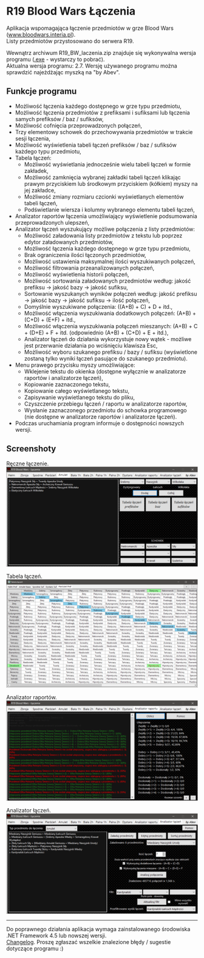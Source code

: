 # R19 Blood Wars Łączenia
   
Aplikacja wspomagająca łączenie przedmiotów w grze Blood Wars (www.bloodwars.interia.pl).  
Listy przedmiotów przystosowano do serwera R19.  
   
Wewnątrz archiwum R19_BW_laczenia.zip znajduje się wykonywalna wersja programu ([.exe](https://github.com/Abev08/R19_BW_laczenia/raw/master/R19_BW_laczenia.zip) - wystarczy to pobrać).  
Aktualna wersja programu: 2.7. Wersję używanego programu można sprawdzić najeżdżając myszką na "by Abev".  
   
   
## Funkcje programu
 - Możliwość łączenia każdego dostępnego w grze typu przedmiotu,
 - Możliwość łączenia przedmiotów z prefiksami i sufiksami lub łączenia samych prefiksów / baz / sufiksów,
 - Możliwość cofnięcia przeprowadzonych połączeń,
 - Trzy elementowy schowek do przechowywania przedmiotów w trakcie sesji łączenia,
 - Możliwość wyświetlenia tabeli łączeń prefiksów / baz / sufiksów każdego typu przedmiotu,
 - Tabela łączeń:
   - Możliwość wyświetlania jednocześnie wielu tabeli łączeń w formie zakładek,
   - Możliwość zamknięcia wybranej zakładki tabeli łączeń klikając prawym przyciskiem lub środkowym przyciskiem (kółkiem) myszy na jej zakładce,
   - Możliwość zmiany rozmiaru czcionki wyświetlanych elementów tabeli łączeń,
   - Podświetlanie wiersza i kolumny wybranego elementu tabeli łączeń,
 - Analizator raportów łączenia umożliwiający wyświetlenie podsumowania przeprowadzonych ulepszeń,
 - Analizator łączeń wyszukujący możliwe połączenia z listy przedmiotów:
   - Możliwość załadowania listy przedmiotów z tekstu lub poprzez edytor załadowanych przedmiotów,
   - Możliwość łączenia każdego dostępnego w grze typu przedmiotu,
   - Brak ograniczenia ilości łączonych przedmiotów,
   - Możliwość ustawienia maksymalnej ilości wyszukiwanych połączeń,
   - Możliwość filtrowania przeanalizowanych połączeń,
   - Możliwość wyświetlenia historii połączeń,
   - Możliwość sortowania załadowanych przedmiotów według: jakość prefiksu -> jakość bazy -> jakość sufiksu,
   - Sortowanie wyszukanych wyników połączeń według: jakość prefiksu -> jakość bazy -> jakość sufiksu -> ilość połączeń,
   - Domyślnie wyszukiwane połączenia: ((A+B) + C) + D + itd.,
   - Możliwość włączenia wyszukiwania dodatkowych połączeń: (A+B) + (C+D) + (E+F) + itd.,
   - Możliwość włączenia wyszukiwania połączeń mieszanych: (A+B) + C + (D+E) + F + itd. (odpowiednio (A+B) + (C+D) + E + itd.),
   - Analizator łączeń do działania wykorzystuje nowy wątek - możliwe jest przerwanie działania po wciśnięciu klawisza Esc,
   - Możliwość wyboru szukanego prefiksu / bazy / sufiksu (wyświetlone zostaną tylko wyniki łączeń pasujące do szukanego przedmiotu).
 - Menu prawego przycisku myszy umożliwiające:
   - Wklejenie tekstu do okienka (dostępne wyłącznie w analizatorze raportów i analizatorze łączeń),
   - Kopiowanie zaznaczonego tekstu,
   - Kopiowanie całego wyświetlanego tekstu,
   - Zapisywanie wyświetlanego tekstu do pliku,
   - Czyszczenie przebiegu łączeń / raportu w analizatorze raportów,
   - Wysłanie zaznaczonego przedmiotu do schowka programowego (nie dostępne w analizatorze raportów i analizatorze łączeń).
 - Podczas uruchamiania program informuje o dostępności nowszych wersji.   
   
   
   
## Screenshoty
Ręczne łączenie.
![Ręczne łączenie](Screenshots/Ręczne_łączenie.png?raw=true "Ręczne łączenie")   
   
   
Tabela łączeń.
![Tabela łączeń](Screenshots/Tabela_łączeń.png?raw=true "Tabela łączeń")   
   
   
Analizator raportów.
![Analizator raportów](Screenshots/Analizator_raportu.png?raw=true "Analizator raportów")   
   
   
Analizator łączeń.
![Analizator łączeń](Screenshots/Analizator_łączeń.png?raw=true "Analizator łączeń") 
   
   
   
--------------------------
   
   
Do poprawnego działania aplikacja wymaga zainstalowanego środowiska .NET Framework 4.5 lub nowszej wersji.  
[Changelog](Changelog.txt). Proszę zgłaszać wszelkie znalezione błędy / sugestie dotyczące programu :)  